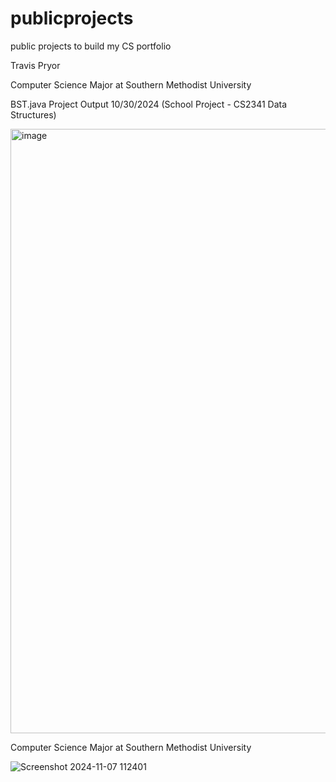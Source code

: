 # publicprojects
public projects to build my CS portfolio

Travis Pryor 

Computer Science Major at Southern Methodist University 


BST.java Project Output 10/30/2024 (School Project - CS2341 Data Structures)

<img width="967" alt="image" src="https://github.com/user-attachments/assets/c9217a52-348e-4d53-b556-cdc9c4616fa7">

Computer Science Major at Southern Methodist University 

![Screenshot 2024-11-07 112401](https://github.com/user-attachments/assets/30c34a38-4b79-4e34-8219-a9f2903f1ca8)
